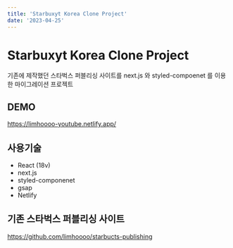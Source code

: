 ```yaml
---
title: 'Starbuxyt Korea Clone Project'
date: '2023-04-25'
---
```

# Starbuxyt Korea Clone Project

기존에 제작했던 스타벅스 퍼블리싱 사이트를 next.js 와 styled-compoenet 를 이용한 마이그레이션 프로젝트

## DEMO

https://limhoooo-youtube.netlify.app/<br/>

## 사용기술

- React (18v) <br>
- next.js
- styled-componenet<br>
- gsap<br>
- Netlify <br>

## 기존 스타벅스 퍼블리싱 사이트

https://github.com/limhoooo/starbucts-publishing
